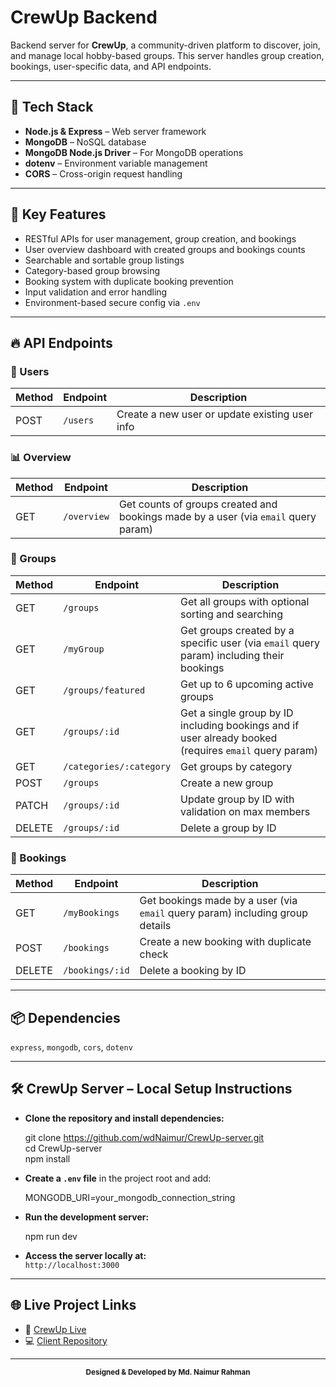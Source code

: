 # CrewUp Backend

Backend server for **CrewUp**, a community-driven platform to discover, join, and manage local hobby-based groups. This server handles group creation, bookings, user-specific data, and API endpoints.

---

## 🚀 Tech Stack

- **Node.js & Express** – Web server framework  
- **MongoDB** – NoSQL database  
- **MongoDB Node.js Driver** – For MongoDB operations  
- **dotenv** – Environment variable management  
- **CORS** – Cross-origin request handling  

---

## 🔐 Key Features

- RESTful APIs for user management, group creation, and bookings  
- User overview dashboard with created groups and bookings counts  
- Searchable and sortable group listings  
- Category-based group browsing  
- Booking system with duplicate booking prevention  
- Input validation and error handling  
- Environment-based secure config via `.env`  

---

## 🔥 API Endpoints

### 👤 Users

| Method | Endpoint | Description                          |
|--------|-----------|------------------------------------|
| POST   | `/users`  | Create a new user or update existing user info |

### 📊 Overview

| Method | Endpoint   | Description                                   |
|--------|------------|-----------------------------------------------|
| GET    | `/overview`| Get counts of groups created and bookings made by a user (via `email` query param) |

### 📁 Groups

| Method | Endpoint                | Description                                |
|--------|-------------------------|--------------------------------------------|
| GET    | `/groups`               | Get all groups with optional sorting and searching  |
| GET    | `/myGroup`              | Get groups created by a specific user (via `email` query param) including their bookings |
| GET    | `/groups/featured`      | Get up to 6 upcoming active groups         |
| GET    | `/groups/:id`           | Get a single group by ID including bookings and if user already booked (requires `email` query param) |
| GET    | `/categories/:category` | Get groups by category                      |
| POST   | `/groups`               | Create a new group                         |
| PATCH  | `/groups/:id`           | Update group by ID with validation on max members |
| DELETE | `/groups/:id`           | Delete a group by ID                       |

### 📌 Bookings

| Method | Endpoint         | Description                               |
|--------|------------------|-------------------------------------------|
| GET    | `/myBookings`    | Get bookings made by a user (via `email` query param) including group details |
| POST   | `/bookings`      | Create a new booking with duplicate check |
| DELETE | `/bookings/:id`  | Delete a booking by ID                    |

---

## 📦 Dependencies

`express`, `mongodb`, `cors`, `dotenv`

---

## 🛠️ CrewUp Server – Local Setup Instructions

- **Clone the repository and install dependencies:**

  <!-- ```bash -->
  git clone https://github.com/wdNaimur/CrewUp-server.git  
  cd CrewUp-server  
  npm install
  <!-- ``` -->

- **Create a `.env` file** in the project root and add:

  <!-- ```env -->
  MONGODB_URI=your_mongodb_connection_string
  <!-- ``` -->

- **Run the development server:**

  <!-- ```bash -->
  npm run dev
  <!-- ``` -->

- **Access the server locally at:**  
  `http://localhost:3000`

---

## 🌐 Live Project Links

- 🔗 [CrewUp Live](https://crewup.web.app/)  
- 💻 [Client Repository](https://github.com/wdNaimur/crewup-client)

---

<p align="center"><sub><strong>Designed & Developed by Md. Naimur Rahman</strong></sub></p>
